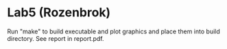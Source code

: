 # Lab5 (Rozenbrok)
Run "make" to build executable and plot graphics and place them into build directory. See report in report.pdf.